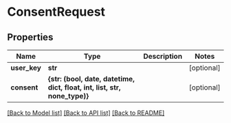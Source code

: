 # ConsentRequest

## Properties
Name | Type | Description | Notes
------------ | ------------- | ------------- | -------------
**user_key** | **str** |  | [optional] 
**consent** | **{str: (bool, date, datetime, dict, float, int, list, str, none_type)}** |  | [optional] 

[[Back to Model list]](../README.md#documentation-for-models) [[Back to API list]](../README.md#documentation-for-api-endpoints) [[Back to README]](../README.md)


